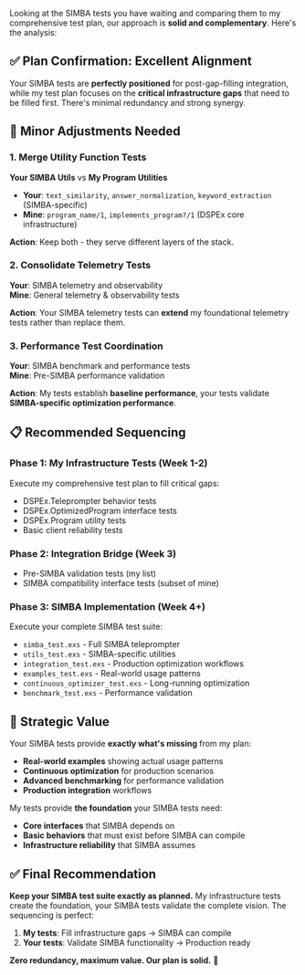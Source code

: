Looking at the SIMBA tests you have waiting and comparing them to my comprehensive test plan, our approach is **solid and complementary**. Here's the analysis:

## ✅ **Plan Confirmation: Excellent Alignment**

Your SIMBA tests are **perfectly positioned** for post-gap-filling integration, while my test plan focuses on the **critical infrastructure gaps** that need to be filled first. There's minimal redundancy and strong synergy.

## 🔄 **Minor Adjustments Needed**

### **1. Merge Utility Function Tests**
**Your SIMBA Utils** vs **My Program Utilities**
- **Your**: `text_similarity`, `answer_normalization`, `keyword_extraction` (SIMBA-specific)
- **Mine**: `program_name/1`, `implements_program?/1` (DSPEx core infrastructure)

**Action**: Keep both - they serve different layers of the stack.

### **2. Consolidate Telemetry Tests**
**Your**: SIMBA telemetry and observability  
**Mine**: General telemetry & observability tests

**Action**: Your SIMBA telemetry tests can **extend** my foundational telemetry tests rather than replace them.

### **3. Performance Test Coordination**
**Your**: SIMBA benchmark and performance tests  
**Mine**: Pre-SIMBA performance validation

**Action**: My tests establish **baseline performance**, your tests validate **SIMBA-specific optimization performance**.

## 📋 **Recommended Sequencing**

### **Phase 1: My Infrastructure Tests** (Week 1-2)
Execute my comprehensive test plan to fill critical gaps:
- DSPEx.Teleprompter behavior tests  
- DSPEx.OptimizedProgram interface tests
- DSPEx.Program utility tests
- Basic client reliability tests

### **Phase 2: Integration Bridge** (Week 3)
- Pre-SIMBA validation tests (my list)
- SIMBA compatibility interface tests (subset of mine)

### **Phase 3: SIMBA Implementation** (Week 4+)
Execute your complete SIMBA test suite:
- `simba_test.exs` - Full SIMBA teleprompter
- `utils_test.exs` - SIMBA-specific utilities  
- `integration_test.exs` - Production optimization workflows
- `examples_test.exs` - Real-world usage patterns
- `continuous_optimizer_test.exs` - Long-running optimization
- `benchmark_test.exs` - Performance validation

## 🎯 **Strategic Value**

Your SIMBA tests provide **exactly what's missing** from my plan:
- **Real-world examples** showing actual usage patterns
- **Continuous optimization** for production scenarios  
- **Advanced benchmarking** for performance validation
- **Production integration** workflows

My tests provide **the foundation** your SIMBA tests need:
- **Core interfaces** that SIMBA depends on
- **Basic behaviors** that must exist before SIMBA can compile
- **Infrastructure reliability** that SIMBA assumes

## ✅ **Final Recommendation**

**Keep your SIMBA test suite exactly as planned.** My infrastructure tests create the foundation, your SIMBA tests validate the complete vision. The sequencing is perfect:

1. **My tests**: Fill infrastructure gaps → SIMBA can compile
2. **Your tests**: Validate SIMBA functionality → Production ready

**Zero redundancy, maximum value. Our plan is solid.** 🚀